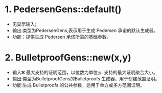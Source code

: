 # 1. PedersenGens::default()
- 无显示输入;
- 输出:类型为PedersenGens,表示用于生成 Pedersen 承诺的默认生成器。
- 功能：提供生成 Pedersen 承诺所需的基础参数。
# 2. BulletproofGens::new(x,y)
- 输入:x: 最大支持的证明范围，以位数为单位;y: 支持的最大证明聚合大小。
- 输出:类型为BulletproofGens的Bulletproofs 生成器，用于创建范围证明。
- 功能:生成 Bulletproofs 的公共参数，适用于单方或多方范围证明。